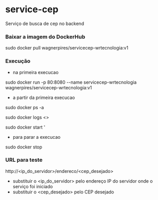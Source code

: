# service-cep

Serviço de busca de cep no backend

### Baixar a imagem do DockerHub
sudo docker pull wagnerpires/servicecep-wrtecnologia:v1

### Execução

* na primeira execucao

sudo docker run -p 80:8080 --name servicecep-wrtecnologia wagnerpires/servicecep-wrtecnologia:v1

* a partir da primeira execucao

sudo docker ps -a

sudo docker logs <<tres primeiros caractares do CONTAINER ID>>
  
sudo docker start '<tres primeiros caractares do CONTAINER ID>

* para parar a execucao

sudo docker stop <tres primeiros caractares do CONTAINER ID>

### URL para teste

http://<ip_do_servidor>/endereco/<cep_desejado>
  
* substituir o <ip_do_servidor> pelo endereço IP do servidor onde o serviço foi iniciado
* substituir o <cep_desejado> pelo CEP desejado
